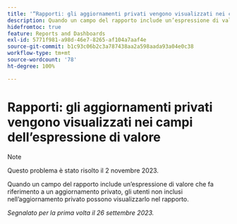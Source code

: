 ```yaml
---
title: '“Rapporti: gli aggiornamenti privati vengono visualizzati nei campi dell’espressione di valore”'
description: Quando un campo del rapporto include un’espressione di valore che fa riferimento a un aggiornamento privato, gli utenti non inclusi nell’aggiornamento privato possono visualizzarlo nel rapporto.
hidefromtoc: true
feature: Reports and Dashboards
exl-id: 5771f981-a98d-46e7-8265-af104a7aaf4e
source-git-commit: b1c93c06b2c3a787438aa2a598aada93a04e0c38
workflow-type: tm+mt
source-wordcount: '78'
ht-degree: 100%

---
```


# Rapporti: gli aggiornamenti privati vengono visualizzati nei campi dell’espressione di valore

>[!NOTE]
>
>Questo problema è stato risolto il 2 novembre 2023.

Quando un campo del rapporto include un’espressione di valore che fa riferimento a un aggiornamento privato, gli utenti non inclusi nell’aggiornamento privato possono visualizzarlo nel rapporto.

_Segnalato per la prima volta il 26 settembre 2023._
